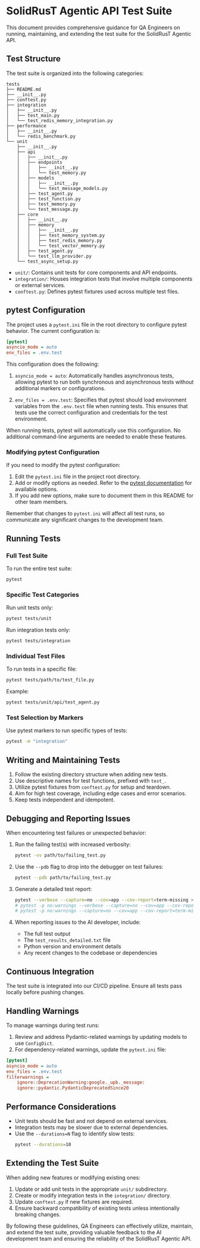 # SolidRusT Agentic API Test Suite

This document provides comprehensive guidance for QA Engineers on running, maintaining, and extending the test suite for the SolidRusT Agentic API.

## Test Structure

The test suite is organized into the following categories:

```
tests
├── README.md
├── __init__.py
├── conftest.py
├── integration
│   ├── __init__.py
│   ├── test_main.py
│   └── test_redis_memory_integration.py
├── performance
│   ├── __init__.py
│   └── redis_benchmark.py
└── unit
    ├── __init__.py
    ├── api
    │   ├── __init__.py
    │   ├── endpoints
    │   │   ├── __init__.py
    │   │   └── test_memory.py
    │   ├── models
    │   │   ├── __init__.py
    │   │   └── test_message_models.py
    │   ├── test_agent.py
    │   ├── test_function.py
    │   ├── test_memory.py
    │   └── test_message.py
    ├── core
    │   ├── __init__.py
    │   ├── memory
    │   │   ├── __init__.py
    │   │   ├── test_memory_system.py
    │   │   ├── test_redis_memory.py
    │   │   └── test_vector_memory.py
    │   ├── test_agent.py
    │   └── test_llm_provider.py
    └── test_async_setup.py
```

- `unit/`: Contains unit tests for core components and API endpoints.
- `integration/`: Houses integration tests that involve multiple components or external services.
- `conftest.py`: Defines pytest fixtures used across multiple test files.

## pytest Configuration

The project uses a `pytest.ini` file in the root directory to configure pytest behavior. The current configuration is:

```ini
[pytest]
asyncio_mode = auto
env_files = .env.test
```

This configuration does the following:

1. `asyncio_mode = auto`: Automatically handles asynchronous tests, allowing pytest to run both synchronous and asynchronous tests without additional markers or configurations.

2. `env_files = .env.test`: Specifies that pytest should load environment variables from the `.env.test` file when running tests. This ensures that tests use the correct configuration and credentials for the test environment.

When running tests, pytest will automatically use this configuration. No additional command-line arguments are needed to enable these features.

### Modifying pytest Configuration

If you need to modify the pytest configuration:

1. Edit the `pytest.ini` file in the project root directory.
2. Add or modify options as needed. Refer to the [pytest documentation](https://docs.pytest.org/en/stable/reference/customize.html) for available options.
3. If you add new options, make sure to document them in this README for other team members.

Remember that changes to `pytest.ini` will affect all test runs, so communicate any significant changes to the development team.

## Running Tests

### Full Test Suite

To run the entire test suite:

```bash
pytest
```

### Specific Test Categories

Run unit tests only:
```bash
pytest tests/unit
```

Run integration tests only:
```bash
pytest tests/integration
```

### Individual Test Files

To run tests in a specific file:
```bash
pytest tests/path/to/test_file.py
```

Example:
```bash
pytest tests/unit/api/test_agent.py
```

### Test Selection by Markers

Use pytest markers to run specific types of tests:
```bash
pytest -m "integration"
```

## Writing and Maintaining Tests

1. Follow the existing directory structure when adding new tests.
2. Use descriptive names for test functions, prefixed with `test_`.
3. Utilize pytest fixtures from `conftest.py` for setup and teardown.
4. Aim for high test coverage, including edge cases and error scenarios.
5. Keep tests independent and idempotent.

## Debugging and Reporting Issues

When encountering test failures or unexpected behavior:

1. Run the failing test(s) with increased verbosity:
   ```bash
   pytest -vv path/to/failing_test.py
   ```

2. Use the `--pdb` flag to drop into the debugger on test failures:
   ```bash
   pytest --pdb path/to/failing_test.py
   ```

3. Generate a detailed test report:
   ```bash
   pytest --verbose --capture=no --cov=app --cov-report=term-missing > test_results_detailed.txt
   # pytest -p no:warnings --verbose --capture=no --cov=app --cov-report=term-missing | tee logs/test_results_detailed.txt
   # pytest -p no:warnings --capture=no --cov=app --cov-report=term-missing > test_results_detailed.txt
   ```

4. When reporting issues to the AI developer, include:
   - The full test output
   - The `test_results_detailed.txt` file
   - Python version and environment details
   - Any recent changes to the codebase or dependencies

## Continuous Integration

The test suite is integrated into our CI/CD pipeline. Ensure all tests pass locally before pushing changes.

## Handling Warnings

To manage warnings during test runs:

1. Review and address Pydantic-related warnings by updating models to use `ConfigDict`.
2. For dependency-related warnings, update the `pytest.ini` file:

```ini
[pytest]
asyncio_mode = auto
env_files = .env.test
filterwarnings =
    ignore::DeprecationWarning:google._upb._message:
    ignore::pydantic.PydanticDeprecatedSince20
```

## Performance Considerations

- Unit tests should be fast and not depend on external services.
- Integration tests may be slower due to external dependencies.
- Use the `--durations=N` flag to identify slow tests:
  ```bash
  pytest --durations=10
  ```

## Extending the Test Suite

When adding new features or modifying existing ones:

1. Update or add unit tests in the appropriate `unit/` subdirectory.
2. Create or modify integration tests in the `integration/` directory.
3. Update `conftest.py` if new fixtures are required.
4. Ensure backward compatibility of existing tests unless intentionally breaking changes.

By following these guidelines, QA Engineers can effectively utilize, maintain, and extend the test suite, providing valuable feedback to the AI development team and ensuring the reliability of the SolidRusT Agentic API.
